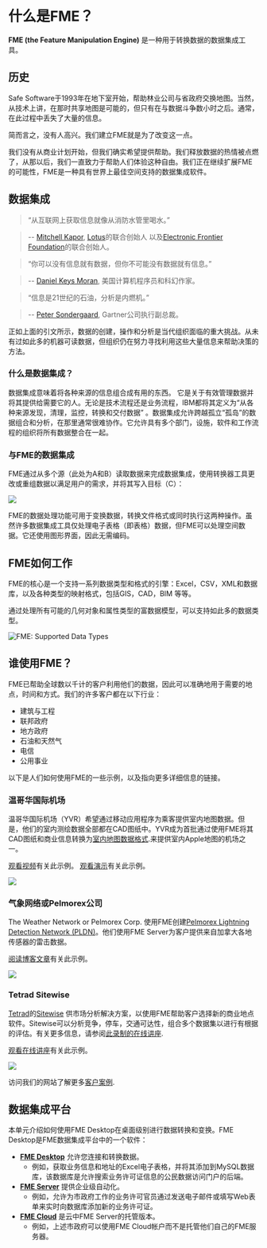 # 什么是FME？

**FME (the Feature Manipulation Engine)** 是一种用于转换数据的数据集成工具。

## 历史

Safe Software于1993年在地下室开始，帮助林业公司与省政府交换地图。当然，从技术上讲，在那时共享地图是可能的，但只有在与数据斗争数小时之后。通常，在此过程中丢失了大量的信息。

简而言之，没有人高兴。我们建立FME就是为了改变这一点。

我们没有从商业计划开始，但我们确实希望提供帮助。我们释放数据的热情被点燃了，从那以后，我们一直致力于帮助人们体验这种自由。我们正在继续扩展FME的可能性，FME是一种具有世界上最佳空间支持的数据集成软件。


## 数据集成

> “从互联网上获取信息就像从消防水管里喝水。”

>-- [Mitchell Kapor](https://www.kaporcenter.org/co-chairs-and-staff/), [Lotus](https://en.wikipedia.org/wiki/Lotus_Software)的联合创始人 以及[Electronic Frontier Foundation](https://www.eff.org/)的联合创始人。

<tag></tag>
> “你可以没有信息就有数据，但你不可能没有数据就有信息。”

>-- [Daniel Keys Moran](https://en.wikipedia.org/wiki/Daniel_Keys_Moran), 美国计算机程序员和科幻作家。

<tag></tag>
> “信息是21世纪的石油，分析是内燃机。”

>-- [Peter Sondergaard](https://www.gartner.com/analyst/12/Peter-Sondergaard), Gartner公司执行副总裁。

正如上面的引文所示，数据的创建，操作和分析是当代组织面临的重大挑战。从未有过如此多的机器可读数据，但组织仍在努力寻找利用这些大量信息来帮助决策的方法。

### 什么是数据集成？

数据集成意味着将各种来源的信息组合成有用的东西。 它是关于有效管理数据并将其提供给需要它的人。无论是技术流程还是业务流程，IBM都将其定义为“从各种来源发现，清理，监控，转换和交付数据” 。数据集成允许跨越孤立“孤岛”的数据组合和分析，在那里通常很难协作。它允许具有多个部门，设施，软件和工作流程的组织将所有数据整合在一起。

### 与FME的数据集成

<!-- Re-write this with updated marketing language -->

FME通过从多个源（此处为A和B）读取数据来完成数据集成，使用转换器工具更改或重组数据以满足用户的需求，并将其写入目标（C）：

![](./Images/Img1.001.WhatIsFME.png)

FME的数据处理功能可用于变换数据，转换文件格式或同时执行这两种操作。虽然许多数据集成工具仅处理电子表格（即表格）数据，但FME可以处理空间数据。它还使用图形界面，因此无需编码。

## FME如何工作

FME的核心是一个支持一系列数据类型和格式的引擎：Excel，CSV，XML和数据库，以及各种类型的映射格式，包括GIS，CAD，BIM 等等。

通过处理所有可能的几何对象和属性类型的富数据模型，可以支持如此多的数据类型。

![FME: Supported Data Types](./Images/Img1.002.FMEDataTypes.png)

## 谁使用FME？

FME已帮助全球数以千计的客户利用他们的数据，因此可以准确地用于需要的地点，时间和方式。我们的许多客户都在以下行业：

- 建筑与工程
- 联邦政府
- 地方政府
- 石油和天然气
- 电信
- 公用事业

以下是人们如何使用FME的一些示例，以及指向更多详细信息的链接。

### 温哥华国际机场

温哥华国际机场（YVR）希望通过移动应用程序为乘客提供室内地图数据。但是，他们的室内测绘数据全部都在CAD图纸中。YVR成为首批通过使用FME将其CAD图纸和商业信息转换为[室内地图数据格式](https://www.safe.com/integrate/indoor-mapping-data-format-imdf/).来提供室内Apple地图的机场之一。 

[观看视频](https://www.youtube.com/watch?v=pHaLPP6Vj4c&feature=youtu.be)有关此示例。
[观看演示](https://www.safe.com/presentation/indoor-mapping-trials-and-tribulations/?)有关此示例。

![](./Images/yvr.png)

### 气象网络或Pelmorex公司

The Weather Network or Pelmorex Corp. 使用FME创建[Pelmorex Lightning Detection Network (PLDN)](http://data.twncs.com/Solutions/Lightning/lightning.html)。他们使用FME Server为客户提供来自加拿大各地传感器的雷击数据。

[阅读博客文章](https://blog.safe.com/2010/09/fme-server-and-the-weather-network/?)有关此示例。

![](./Images/the-weather-network.png)

### Tetrad Sitewise

[Tetrad](http://www.tetrad.com/)的[Sitewise](http://www.tetrad.com/software/sitewisepro/) 供市场分析解决方案，以使用FME帮助客户选择新的商业地点软件。Sitewise可以分析竞争，停车，交通可达性，组合多个数据集以进行有根据的评估。有关更多信息，请参阅[此录制的在线讲座](https://www.safe.com/webinars/market-analysis/).

[观看在线讲座](https://www.safe.com/webinars/market-analysis/)有关此示例。

![](./Images/FME-AGOL-drive-time-polygon.jpg)

访问我们的网站了解更多[客户案例](https://www.safe.com/customers/).

## 数据集成平台

本单元介绍如何使用FME Desktop在桌面级别进行数据转换和变换。FME Desktop是FME数据集成平台中的一个软件：

- [**FME Desktop**](https://www.safe.com/fme/fme-desktop/) 允许您连接和转换数据。
  - 例如，获取业务信息和地址的Excel电子表格，并将其添加到MySQL数据库，该数据库是允许搜索业务许可证信息的公民数据访问门户的后端。
- [**FME Server**](https://www.safe.com/fme/fme-server/) 提供企业级自动化。
  - 例如，允许为市政府工作的业务许可官员通过发送电子邮件或填写Web表单来实时向数据库添加新的业务许可证。
- [**FME Cloud**](https://www.safe.com/fme/fme-cloud/) 是云中FME Server的托管版本。
  - 例如，上述市政府可以使用FME Cloud帐户而不是托管他们自己的FME服务器。
